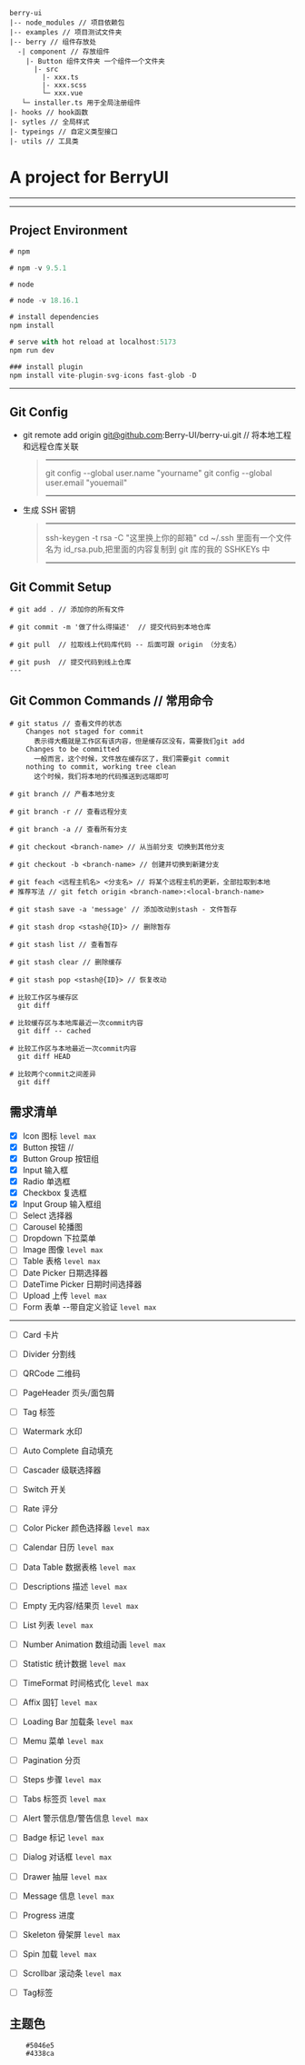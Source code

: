 ```
berry-ui
|-- node_modules // 项目依赖包
|-- examples // 项目测试文件夹
|-- berry // 组件存放处
  -| component // 存放组件
    |- Button 组件文件夹 一个组件一个文件夹
      |- src
        |- xxx.ts
        |- xxx.scss
        └─ xxx.vue
   └─ installer.ts 用于全局注册组件
|- hooks // hook函数
|- sytles // 全局样式
|- typeings // 自定义类型接口
|- utils // 工具类

```

# A project for BerryUI

---

---

## Project Environment

```js
# npm

# npm -v 9.5.1

# node

# node -v 18.16.1

# install dependencies
npm install

# serve with hot reload at localhost:5173
npm run dev

### install plugin
npm install vite-plugin-svg-icons fast-glob -D

```

---

## Git Config

- git remote add origin git@github.com:Berry-UI/berry-ui.git // 将本地工程和远程仓库关联
  > ***
  >
  > git config --global user.name "yourname"
  > git config --global user.email "youemail"
  >
  > ***
- 生成 SSH 密钥
  > ***
  >
  > ssh-keygen -t rsa -C "这里换上你的邮箱"
  > cd ~/.ssh 里面有一个文件名为 id_rsa.pub,把里面的内容复制到 git 库的我的 SSHKEYs 中
  >
  > ***

## Git Commit Setup

```
# git add . // 添加你的所有文件

# git commit -m '做了什么得描述'  // 提交代码到本地仓库

# git pull  // 拉取线上代码库代码 -- 后面可跟 origin （分支名）

# git push  // 提交代码到线上仓库
---
```

## Git Common Commands // 常用命令

```
# git status // 查看文件的状态
    Changes not staged for commit
      表示得大概就是工作区有该内容，但是缓存区没有，需要我们git add
    Changes to be committed
      一般而言，这个时候，文件放在缓存区了，我们需要git commit
    nothing to commit, working tree clean
      这个时候，我们将本地的代码推送到远端即可

# git branch // 产看本地分支

# git branch -r // 查看远程分支

# git branch -a // 查看所有分支

# git checkout <branch-name> // 从当前分支 切换到其他分支

# git checkout -b <branch-name> // 创建并切换到新建分支

# git feach <远程主机名> <分支名> // 将某个远程主机的更新，全部拉取到本地
# 推荐写法 // git fetch origin <branch-name>:<local-branch-name>

# git stash save -a 'message' // 添加改动到stash - 文件暂存

# git stash drop <stash@{ID}> // 删除暂存

# git stash list // 查看暂存

# git stash clear // 删除缓存

# git stash pop <stash@{ID}> // 恢复改动

# 比较工作区与缓存区
  git diff

# 比较缓存区与本地库最近一次commit内容
  git diff -- cached

# 比较工作区与本地最近一次commit内容
  git diff HEAD

# 比较两个commit之间差异
  git diff
```

## 需求清单

- [x] Icon 图标 `level max`
- [x] Button 按钮  //
- [x] Button Group 按钮组
- [x] Input 输入框
- [x] Radio 单选框
- [x] Checkbox 复选框
- [x] Input Group 输入框组
- [ ] Select 选择器
- [ ] Carousel 轮播图
- [ ] Dropdown 下拉菜单
- [ ] Image 图像 `level max`
- [ ] Table 表格 `level max`
- [ ] Date Picker 日期选择器 
- [ ] DateTime Picker 日期时间选择器 
- [ ] Upload 上传 `level max`
- [ ] Form 表单 --带自定义验证 `level max`
---
- [ ] Card 卡片
- [ ] Divider 分割线
- [ ] QRCode 二维码
- [ ] PageHeader 页头/面包屑
- [ ] Tag 标签
- [ ] Watermark 水印
- [ ] Auto Complete 自动填充
- [ ] Cascader 级联选择器
- [ ] Switch 开关
- [ ] Rate 评分
- [ ] Color Picker 颜色选择器 `level max`
- [ ] Calendar 日历 `level max`
- [ ] Data Table 数据表格 `level max`
- [ ] Descriptions 描述 `level max`
- [ ] Empty 无内容/结果页 `level max`
- [ ] List 列表 `level max`
- [ ] Number Animation 数组动画 `level max`
- [ ] Statistic 统计数据 `level max`
- [ ] TimeFormat 时间格式化 `level max`
- [ ] Affix 固钉 `level max`
- [ ] Loading Bar 加载条 `level max`
- [ ] Memu 菜单 `level max`
- [ ] Pagination 分页
- [ ] Steps 步骤 `level max`
- [ ] Tabs 标签页 `level max`
- [ ] Alert 警示信息/警告信息 `level max`
- [ ] Badge 标记 `level max`
- [ ] Dialog 对话框 `level max`
- [ ] Drawer 抽屉 `level max`
- [ ] Message 信息 `level max`
- [ ] Progress 进度
- [ ] Skeleton 骨架屏 `level max`
- [ ] Spin 加载 `level max`
- [ ] Scrollbar 滚动条 `level max`
- [ ] Tag标签
  


## 主题色

```
    #5046e5
    #4338ca
```
